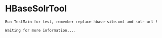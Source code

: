 HBaseSolrTool
=============
	
	Run TestMain for test, remember replace hbase-site.xml and solr url !

	Waiting for more information....
